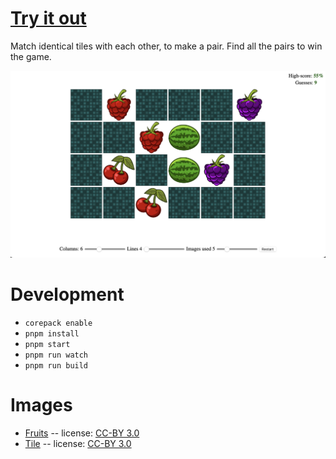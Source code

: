 # [Try it out](https://nbpt.eu/games/pair/)

Match identical tiles with each other, to make a pair. Find all the pairs to win the game.

![Screenshot](screenshot.png)

# Development

- `corepack enable`
- `pnpm install`
- `pnpm start`
- `pnpm run watch`
- `pnpm run build`

# Images

- [Fruits](http://opengameart.org/content/fruit-icons-redo) -- license: [CC-BY 3.0](https://creativecommons.org/licenses/by/3.0/)
- [Tile](http://opengameart.org/content/tile) -- license: [CC-BY 3.0](https://creativecommons.org/licenses/by/3.0/)
